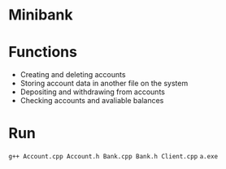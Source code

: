 # Minibank

# Functions

- Creating and deleting accounts
- Storing account data in another file on the system
- Depositing and withdrawing from accounts
- Checking accounts and avaliable balances 

# Run

```g++ Account.cpp Account.h Bank.cpp Bank.h Client.cpp```
```a.exe```

